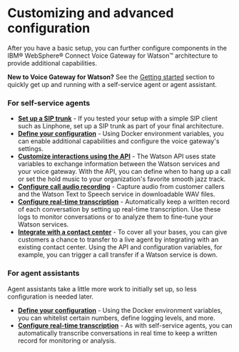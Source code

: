 # Customizing and advanced configuration

After you have a basic setup, you can further configure components in the IBM&reg; WebSphere&reg; Connect Voice Gateway for Watson&trade; architecture to provide additional capabilities.

**New to Voice Gateway for Watson?** See the [Getting started](gettingstarted.md) section to quickly get up and running with a self-service agent or agent assistant.

### For self-service agents

* **[Set up a SIP trunk](twilio.md)** - If you tested your setup with a simple SIP client such as Linphone, set up a SIP trunk as part of your final architecture.
* **[Define your configuration](config.md)** - Using Docker environment variables, you can enable additional capabilities and configure the voice gateway's settings.
* **[Customize interactions using the API](api.md)** - The Watson API uses state variables to exchange information between the Watson services and your voice gateway. With the API, you can define when to hang up a call or set the hold music to your organization's favorite smooth jazz track.
* **[Configure call audio recording](recordingconfig.md)** - Capture audio from customer callers and the Watson Text to Speech service in downloadable WAV files.
* **[Configure real-time transcription](rttconfig.md)** - Automatically keep a written record of each conversation by setting up real-time transcription. Use these logs to monitor conversations or to analyze them to fine-tune your Watson services.
* **[Integrate with a contact center](contactctr.md)** - To cover all your bases, you can give customers a chance to transfer to a live agent by integrating with an existing contact center. Using the API and configuration variables, for example, you can trigger a call transfer if a Watson service is down.

### For agent assistants

Agent assistants take a little more work to initially set up, so less configuration is needed later.

* **[Define your configuration](config.md)** - Using the Docker environment variables, you can whitelist certain numbers, define logging levels, and more.
* **[Configure real-time transcription](rttconfig.md)** - As with self-service agents, you can automatically transcribe conversations in real time to keep a written record for monitoring or analysis.
